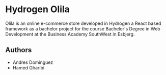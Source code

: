 # Hydrogen Olila

Olila is an online e-commerce store developed in Hydrogen a React based framework as a bachelor project for the course Bachelor's Degree in Web Development at the Business Academy SouthWest in Esbjerg.
## Authors

- Andres Dominguez
- Hamed Gharibi